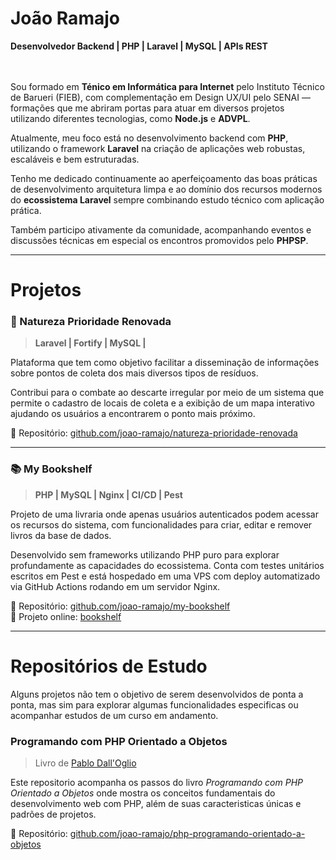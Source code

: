 # João Ramajo
<div align='start'>
    <span><strong>Desenvolvedor Backend | PHP | Laravel | MySQL | APIs REST</strong></span>
</div>
<br><br>

Sou formado em  **Ténico em Informática para Internet** pelo Instituto Técnico de Barueri (FIEB), com complementação em Design UX/UI pelo SENAI — formações que me abriram portas para atuar em diversos projetos utilizando diferentes tecnologias, como **Node.js** e **ADVPL**.

Atualmente, meu foco está no desenvolvimento backend com **PHP**, utilizando o framework **Laravel** na criação de aplicações web robustas, escaláveis e bem estruturadas. 

Tenho me dedicado continuamente ao aperfeiçoamento das boas práticas de desenvolvimento arquitetura limpa e ao domínio dos recursos modernos do **ecossistema Laravel** sempre combinando estudo técnico com aplicação prática.

Também participo ativamente da comunidade, acompanhando eventos e discussões técnicas em especial os encontros promovidos pelo **PHPSP**.

---

# Projetos

### 🌱 Natureza Prioridade Renovada  
> **Laravel | Fortify | MySQL |**

Plataforma que tem como objetivo facilitar a disseminação de informações sobre pontos de coleta dos mais diversos tipos de resíduos.

Contribui para o combate ao descarte irregular por meio de um sistema que permite o cadastro de locais de coleta e a exibição de um mapa interativo ajudando os usuários a encontrarem o ponto mais próximo.

🔗 Repositório: [github.com/joao-ramajo/natureza-prioridade-renovada](https://github.com/joao-ramajo/natureza-prioridade-renovada)

---

### 📚 My Bookshelf  
> **PHP | MySQL | Nginx | CI/CD | Pest**

Projeto de uma livraria onde apenas usuários autenticados podem acessar os recursos do sistema, com funcionalidades para criar, editar e remover livros da base de dados.

Desenvolvido sem frameworks utilizando PHP puro para explorar profundamente as capacidades do ecossistema. Conta com testes unitários escritos em Pest e está hospedado em uma VPS com deploy automatizado via GitHub Actions rodando em um servidor Nginx.

🔗 Repositório: [github.com/joao-ramajo/my-bookshelf](https://github.com/joao-ramajo/my-bookshelf)  
🚀 Projeto online: [bookshelf](https://lacambookshelf.ddns.net/)


--- 

# Repositórios de Estudo

Alguns projetos não tem o objetivo de serem desenvolvidos de ponta a ponta, mas sim para explorar algumas funcionalidades especificas ou acompanhar estudos de um curso em andamento.

### Programando com PHP Orientado a Objetos 
>Livro de [Pablo Dall'Oglio](https://php.com.br/)

Este repositorio acompanha os passos do livro *Programando com PHP Orientado a Objetos* onde mostra os conceitos fundamentais do desenvolvimento web com PHP, além de suas caracteristicas únicas e  padrões de projetos.

🔗 Repositório: [github.com/joao-ramajo/php-programando-orientado-a-objetos](https://github.com/joao-ramajo/php-programando-orientado-a-objetos)  


